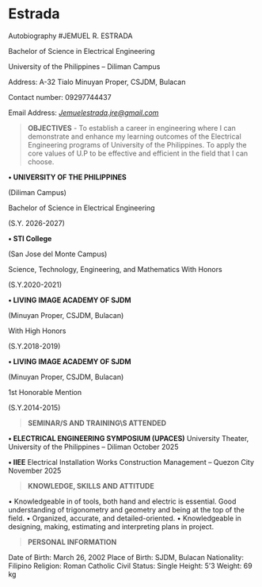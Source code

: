 # Estrada
Autobiography
#JEMUEL R. ESTRADA

Bachelor of Science in Electrical Engineering

University of the Philippines – Diliman Campus 

Address: A-32 Tialo Minuyan Proper, CSJDM, Bulacan

Contact number: 09297744437

Email Address: *Jemuelestrada.jre@gmail.com*

>**OBJECTIVES**
          - To establish a career in engineering where I can demonstrate and enhance my learning outcomes of the Electrical Engineering programs of University of the                 Philippines. To apply the core values of U.P to be effective and efficient in the field that I can choose.

**• UNIVERSITY OF THE PHILIPPINES**

(Diliman Campus)

Bachelor of Science in Electrical Engineering 

(S.Y. 2026-2027)

**• STI College**

(San Jose del Monte Campus)

Science, Technology, Engineering, and Mathematics
With Honors

(S.Y.2020-2021)

**• LIVING IMAGE ACADEMY OF SJDM**

(Minuyan Proper, CSJDM, Bulacan)

With High Honors

(S.Y.2018-2019)

**• LIVING IMAGE ACADEMY OF SJDM**

(Minuyan Proper, CSJDM, Bulacan)

1st Honorable Mention

(S.Y.2014-2015)

>**SEMINAR/S AND TRAINING\S ATTENDED**

**•	ELECTRICAL ENGINEERING SYMPOSIUM (UPACES)**
University Theater, University of the Philippines – Diliman
October 2025

**•	IIEE**
Electrical Installation Works Construction Management – Quezon City
November 2025

>**KNOWLEDGE, SKILLS AND ATTITUDE**

•	Knowledgeable in of tools, both hand and electric is essential. Good understanding of trigonometry and geometry and being at the top of the field.
•	Organized, accurate, and detailed-oriented.
•	Knowledgeable in designing, making, estimating and interpreting plans in project.

>**PERSONAL INFORMATION**

Date of Birth:		March 26, 2002
Place of Birth:		SJDM, Bulacan
Nationality:		Filipino
Religion:		Roman Catholic
Civil Status:		Single
Height:			5’3
Weight:		69 kg



